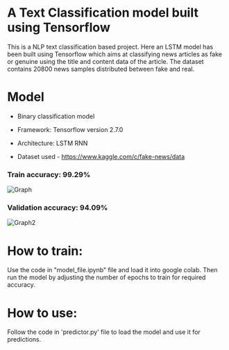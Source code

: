 # A Text Classification model built using Tensorflow
This is a NLP text classification based project. Here an LSTM model has been built using Tensorflow which aims at classifying news articles as fake or genuine using the title and content data of the article. The dataset contains 20800 news samples distributed between fake and real.

# Model
* Binary classification model
* Framework: Tensorflow version 2.7.0
* Architecture: LSTM RNN


* Dataset used - https://www.kaggle.com/c/fake-news/data


### Train accuracy: 99.29%
![Graph](https://user-images.githubusercontent.com/76942680/147737045-a8d61bb5-7061-4a51-aa0d-f1468ce294b1.png)


### Validation accuracy: 94.09%
![Graph2](https://user-images.githubusercontent.com/76942680/147737049-c2783cd6-a93c-4d16-a5c4-c622d66e6959.png)


# How to train:
Use the code in "model_file.ipynb" file and load it into google colab. Then run the model by adjusting the number of epochs to train for required accuracy.

# How to use:
Follow the code in 'predictor.py' file to load the model and use it for predictions.
